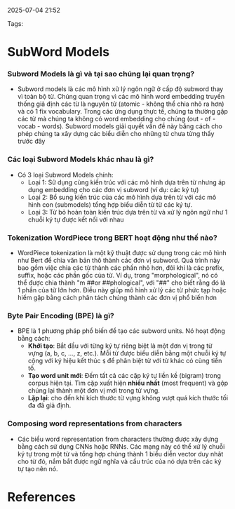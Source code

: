 2025-07-04 21:52


Tags:

# SubWord Models

### Subword Models là gì và tại sao chúng lại quan trọng?
- Subword models là các mô hình xử lý ngôn ngữ ở cấp độ subword thay vì toàn bộ từ. Chúng quan trọng vì các mô hình word embedding truyền thống giả định các từ là nguyên tử (atomic - không thể chia nhỏ ra hơn) và có 1 fix vocabulary. Trong các ứng dụng thực tế, chúng ta thường gặp các từ mà chúng ta không có word embedding cho chúng (out - of -vocab - words). Subword models giải quyết vấn đề này bằng cách cho phép chúng ta xây dựng các biểu diễn cho những từ chưa từng thấy trước đây
### Các loại Subword Models khác nhau là gì?
-  Có 3 loại Subword Models chính:
	- Loại 1: Sử dụng cùng kiến trúc với các mô hình dựa trên từ nhưng áp dụng embedding cho các đơn vị subword (ví dụ: các ký tự)
	- Loại 2: Bổ sung kiến trúc của các mô hình dựa trên từ với các mô hình con (submodels) tổng hợp biểu diễn từ từ các ký tự.
	- Loại 3: Từ bỏ hoàn toàn kiến trúc dựa trên từ và xử lý ngôn ngữ như 1 chuỗi ký tự được kết nối với nhau
### Tokenization WordPiece trong BERT hoạt động như thế nào? 
- WordPiece tokenization là một kỹ thuật được sử dụng trong các mô hình như Bert để chia văn bản thô thành các đơn vị subword. Quá trình này bao gồm việc chia các từ thành các phần nhỏ hơn, đôi khi là các prefix, suffix, hoặc các phần gốc của từ. Ví dụ, trong "morphological", nó có thể được chia thành "m ##or ##phological", với "##" cho biết rằng đó là 1 phần của từ lớn hơn. Điều này giúp mô hình xử lý các từ phức tạp hoặc hiếm gặp bằng cách phân tách chúng thành các đơn vị phổ biến hơn
### Byte Pair Encoding (BPE) là gì?
- BPE là 1 phương pháp phổ biến để tạo các subword units. Nó hoạt động bằng cách:
	- **Khởi tạo**: Bắt đầu với từng ký tự riêng biệt là một đơn vị trong từ vựng (a, b, c, ..., z, etc.). Mỗi từ được biểu diễn bằng một chuỗi ký tự cộng với ký hiệu kết thúc `$` để phân biệt từ với từ khác có cùng tiền tố.
	- **Tạo word unit mới**: Đếm tất cả các cặp ký tự liền kề (bigram) trong corpus hiện tại. Tìm cặp xuất hiện **nhiều nhất** (most frequent) và gộp chúng lại thành một đơn vị mới trong từ vựng.
	- **Lặp lại**: cho đến khi kích thước từ vựng không vượt quá kích thước tối đa đã giả định.
### Composing word representations from characters 
- Các biểu word representation from characters thường được xây dựng bằng cách sử dụng CNNs hoặc RNNs. Các mạng này có thể xử lý chuỗi ký tự trong một từ và tổng hợp chúng thành 1 biểu diễn vector duy nhât cho từ đó, nắm bắt được ngữ nghĩa và cấu trúc của nó dựa trên các ký tự tạo nên nó.
# References
